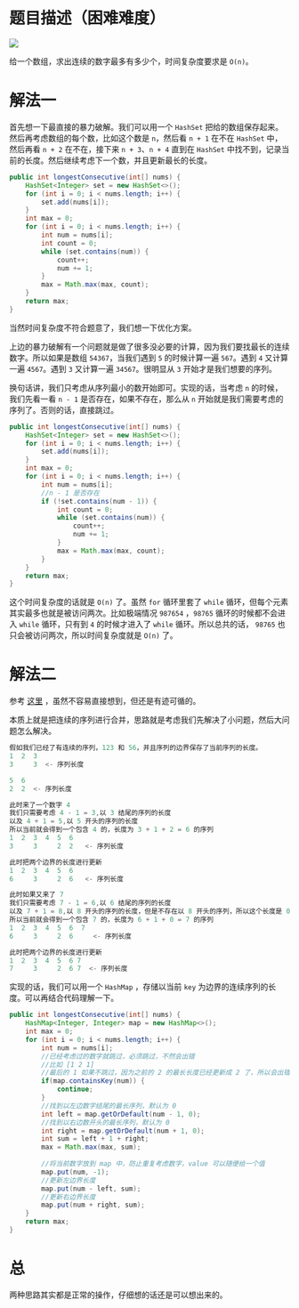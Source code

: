 # 题目描述（困难难度）

![](https://windliang.oss-cn-beijing.aliyuncs.com/128.jpg)

给一个数组，求出连续的数字最多有多少个，时间复杂度要求是 `O(n)`。

# 解法一

首先想一下最直接的暴力破解。我们可以用一个 `HashSet` 把给的数组保存起来。然后再考虑数组的每个数，比如这个数是 `n`，然后看 `n + 1` 在不在 `HashSet` 中，然后再看 `n + 2` 在不在，接下来 `n + 3`、`n + 4` 直到在 `HashSet` 中找不到，记录当前的长度。然后继续考虑下一个数，并且更新最长的长度。

```java
public int longestConsecutive(int[] nums) {
    HashSet<Integer> set = new HashSet<>();
    for (int i = 0; i < nums.length; i++) {
        set.add(nums[i]);
    }
    int max = 0;
    for (int i = 0; i < nums.length; i++) {
        int num = nums[i];
        int count = 0;
        while (set.contains(num)) {
            count++;
            num += 1;
        }
        max = Math.max(max, count);
    }
    return max;
}
```

当然时间复杂度不符合题意了，我们想一下优化方案。

上边的暴力破解有一个问题就是做了很多没必要的计算，因为我们要找最长的连续数字。所以如果是数组 `54367`，当我们遇到 `5` 的时候计算一遍 `567`。遇到 `4` 又计算一遍 `4567`。遇到 `3` 又计算一遍 `34567`。很明显从 `3` 开始才是我们想要的序列。

换句话讲，我们只考虑从序列最小的数开始即可。实现的话，当考虑 `n` 的时候，我们先看一看 `n - 1` 是否存在，如果不存在，那么从 `n` 开始就是我们需要考虑的序列了。否则的话，直接跳过。

```java
public int longestConsecutive(int[] nums) {
    HashSet<Integer> set = new HashSet<>();
    for (int i = 0; i < nums.length; i++) {
        set.add(nums[i]);
    }
    int max = 0;
    for (int i = 0; i < nums.length; i++) {
        int num = nums[i];
        //n - 1 是否存在
        if (!set.contains(num - 1)) {
            int count = 0;
            while (set.contains(num)) {
                count++;
                num += 1;
            }
            max = Math.max(max, count);
        }
    }
    return max;
}
```

这个时间复杂度的话就是 `O(n)` 了。虽然 `for` 循环里套了 `while` 循环，但每个元素其实最多也就是被访问两次。比如极端情况 `987654` ，`98765` 循环的时候都不会进入 `while` 循环，只有到 `4` 的时候才进入了 `while` 循环。所以总共的话， `98765` 也只会被访问两次，所以时间复杂度就是 `O(n)` 了。

# 解法二

参考 [这里](<https://leetcode.com/problems/longest-consecutive-sequence/discuss/41055/My-really-simple-Java-O(n)-solution-Accepted>) ，虽然不容易直接想到，但还是有迹可循的。

本质上就是把连续的序列进行合并，思路就是考虑我们先解决了小问题，然后大问题怎么解决。

```java
假如我们已经了有连续的序列，123 和 56，并且序列的边界保存了当前序列的长度。
1  2  3
3     3  <- 序列长度

5  6
2  2  <- 序列长度

此时来了一个数字 4
我们只需要考虑 4 - 1 = 3,以 3 结尾的序列的长度
以及 4 + 1 = 5,以 5 开头的序列的长度
所以当前就会得到一个包含 4 的，长度为 3 + 1 + 2 = 6 的序列
1  2  3  4  5  6
3     3     2  2   <- 序列长度  

此时把两个边界的长度进行更新
1  2  3  4  5  6
6     3     2  6   <- 序列长度  

此时如果又来了 7
我们只需要考虑 7 - 1 = 6,以 6 结尾的序列的长度
以及 7 + 1 = 8,以 8 开头的序列的长度，但是不存在以 8 开头的序列，所以这个长度是 0
所以当前就会得到一个包含 7 的，长度为 6 + 1 + 0 = 7 的序列    
1  2  3  4  5  6  7
6     3     2  6     <- 序列长度  

此时把两个边界的长度进行更新
1  2  3  4  5  6 7
7     3     2  6 7  <- 序列长度  
```

实现的话，我们可以用一个 `HashMap` ，存储以当前 `key` 为边界的连续序列的长度。可以再结合代码理解一下。

```java
public int longestConsecutive(int[] nums) {
    HashMap<Integer, Integer> map = new HashMap<>();
    int max = 0;
    for (int i = 0; i < nums.length; i++) {
        int num = nums[i];
        //已经考虑过的数字就跳过，必须跳过，不然会出错
        //比如 [1 2 1]
        //最后的 1 如果不跳过，因为之前的 2 的最长长度已经更新成 2 了，所以会出错
        if(map.containsKey(num)) {
            continue;
        }
        //找到以左边数字结尾的最长序列，默认为 0
        int left = map.getOrDefault(num - 1, 0);
        //找到以右边数开头的最长序列，默认为 0
        int right = map.getOrDefault(num + 1, 0);
        int sum = left + 1 + right;
        max = Math.max(max, sum);
        
        //将当前数字放到 map 中，防止重复考虑数字，value 可以随便给一个值
        map.put(num, -1);
        //更新左边界长度
        map.put(num - left, sum);
        //更新右边界长度
        map.put(num + right, sum);
    }
    return max;
}
```

# 总

两种思路其实都是正常的操作，仔细想的话还是可以想出来的。

